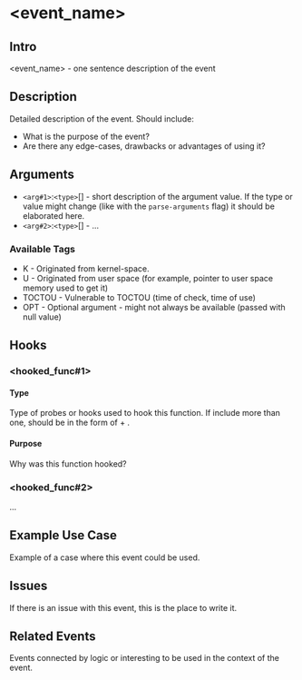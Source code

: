 # <event_name>

## Intro
<event_name> - one sentence description of the event

## Description
Detailed description of the event. Should include:
* What is the purpose of the event?
* Are there any edge-cases, drawbacks or advantages of using it?

## Arguments
* `<arg#1>`:`<type>`[<tags>] - short description of the argument value. If the type or value might change (like with the `parse-arguments` flag) it should be elaborated here.
* `<arg#2>`:`<type>`[<tags>] - ...

### Available Tags
* K - Originated from kernel-space.
* U - Originated from user space (for example, pointer to user space memory used to get it)
* TOCTOU - Vulnerable to TOCTOU (time of check, time of use)
* OPT - Optional argument - might not always be available (passed with null value)

## Hooks
### <hooked_func#1>
#### Type
Type of probes or hooks used to hook this function.
If include more than one, should be in the form of <type1> + <type2>.
#### Purpose
Why was this function hooked?

### <hooked_func#2>
...

## Example Use Case
Example of a case where this event could be used.  

## Issues
If there is an issue with this event, this is the place to write it.

## Related Events
Events connected by logic or interesting to be used in the context of the event.